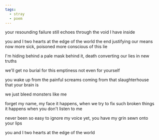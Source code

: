 ```yaml
---
tags:
  - stray
  - poem
---
```

your resounding failure
still echoes through the void
I have inside

you and I
two hearts at the edge of the world
the end justifying our means
now more sick, poisoned
more conscious 
of this
lie

I'm hiding behind a pale mask
behind it, death
converting our lies
in new truths

we'll get no burial
for this emptiness
not even for yourself

you wake up
from the painful screams
coming from that slaughterhouse
that your brain is

we just bleed monsters
like me

forget my name, my face
it happens, when we try to fix
such broken things
it happens
when you don't listen
to me

never been so easy
to ignore my voice
yet, you have my grin
sewn onto your lips

you and I
two hearts at the edge of the world